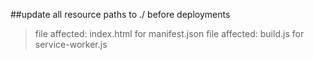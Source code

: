 ##update all resource paths to ./ before deployments
>file affected: index.html for manifest.json
>file affected: build.js for service-worker.js